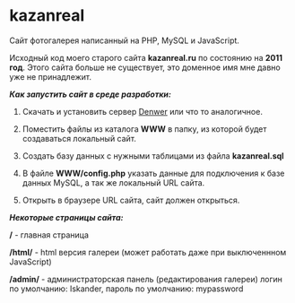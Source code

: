 # kazanreal

Сайт фотогалерея написанный на PHP, MySQL и JavaScript.

Исходный код моего старого сайта **kazanreal.ru** по состоянию на **2011 год**. Этого сайта больше не существует, это доменное имя мне давно уже не принадлежит.

**_Как запустить сайт в среде разработки:_**

1) Скачать и установить сервер [Denwer](http://www.denwer.ru/) или что то аналогичное.

2) Поместить файлы из каталога **WWW** в папку, из которой будет создаваться локальный сайт.

3) Создать базу данных с нужными таблицами из файла **kazanreal.sql**

4) В файле **WWW/config.php** указать данные для подключения к базе данных MySQL, а так же локальный URL сайта.

5) Открыть в браузере URL сайта, сайт должен открыться.

**_Некоторые страницы сайта:_**

**/** - главная страница

**/html/** - html версия галереи (может работать даже при выключеннном JavaScript)

**/admin/** - администраторская панель (редактирования галереи) логин по умолчанию: Iskander, пароль по умолчанию: mypassword

